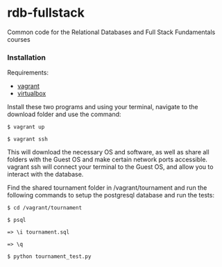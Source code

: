 rdb-fullstack
=============

Common code for the Relational Databases and Full Stack Fundamentals courses


### Installation

Requirements:
* [vagrant](https://www.vagrantup.com/)
* [virtualbox](https://www.virtualbox.org/wiki/Downloads)

Install these two programs and using your terminal, navigate to the download 
folder and use the command:
 
`$ vagrant up`

`$ vagrant ssh`
    
This will download the necessary OS and software, as well as share all folders 
with the Guest OS and make certain network ports accessible. vagrant ssh will
connect your terminal to the Guest OS, and allow you to interact with the database.

Find the shared tournament folder in /vagrant/tournament and run the following
commands to setup the postgresql database and run the tests:
   
`$ cd /vagrant/tournament`

`$ psql`

`=> \i tournament.sql`

`=> \q`

`$ python tournament_test.py`

